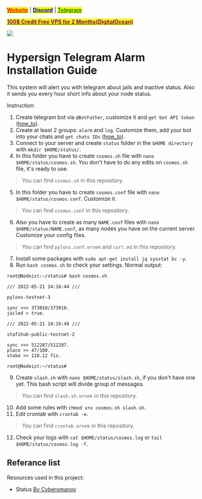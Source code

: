 &#x20;                                                       [<mark style="color:red;">**Website**</mark>](https://nodeist.net/) | [<mark style="color:blue;">**Discord**</mark>](https://discord.gg/ypx7mJ6Zzb) | [<mark style="color:green;">**Telegram**</mark>](https://t.me/noodeist)

&#x20;                                     [<mark style="color:purple;">**100$ Credit Free VPS for 2 Months(DigitalOcean)**</mark>](https://www.digitalocean.com/?refcode=410c988c8b3e&utm_campaign=Referral_Invite&utm_medium=Referral_Program&utm_source=badge)

![](https://i.hizliresim.com/itxl39j.png)

# Hypersign Telegram Alarm Installation Guide
This system will alert you with telegram about jails and inactive status. Also it sends you every hour short info about your node status.

Instruction:

1. Create telegram bot via `@BotFather`, customize it and `get bot API token` ([how_to](https://www.siteguarding.com/en/how-to-get-telegram-bot-api-token)).
2. Create at least 2 groups: `alarm` and `log`. Customize them, add your bot into your chats and `get chats IDs` ([how_to](https://stackoverflow.com/questions/32423837/telegram-bot-how-to-get-a-group-chat-id)).
3. Connect to your server and create `status` folder in the `$HOME directory` with `mkdir $HOME/status/`.
4. In this folder you have to create `cosmos.sh` file with `nano $HOME/status/cosmos.sh`. You don't have to do any edits on `cosmos.sh` file, it's ready to use.
> You can find `cosmos.sh` in this repository.
5. In this folder you have to create `cosmos.conf` file with `nano $HOME/status/cosmos.conf`. Customize it.
> You can find `cosmos.conf` in this repository.
6. Also you have to create as many `NAME.conf` files with `nano $HOME/status/NAME.conf`, as many nodes you have on the current server.
Customize your config files.
> You can find `pylons.conf.ornek` and `curl.md` in this repository.
7. Install some packages with `sudo apt-get install jq sysstat bc -y`.
8. Run `bash cosmos.sh` to check your settings. Normal output:

```
root@Nodeist:~/status# bash cosmos.sh

/// 2022-05-21 14:16:44 ///

pylons-testnet-3

sync >>> 373010/373010.
jailed > true.

/// 2022-05-21 14:16:48 ///

stafihub-public-testnet-2

sync >>> 512287/512287.
place >> 47/100.
stake >> 118.12 fis.

root@Nodeist:~/status#
```


9. Create `slash.sh` with `nano $HOME/status/slash.sh`, if you don't have one yet. This bash script will divide group of messages.
> You can find `slash.sh.ornek` in this repository.
10. Add some rules with `chmod u+x cosmos.sh slash.sh`.
11. Edit crontab with `crontab -e`.
> You can find `crontab.ornek` in this repository.
12. Check your logs with `cat $HOME/status/cosmos.log` or `tail $HOME/status/cosmos.log -f`.


## Referance list
Resources used in this project:
- Status [By Cyberomanov](https://github.com/cyberomanov)
